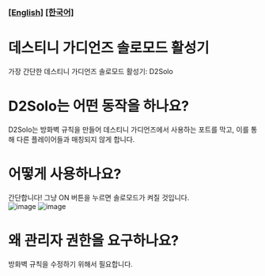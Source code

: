 ### [[English]](https://github.com/DevLsh/Destiny-2-Solo-Mode-Activator/blob/main/README.md) [[한국어]](https://github.com/DevLsh/Destiny-2-Solo-Mode-Activator/blob/main/README.KO.md)

# 데스티니 가디언즈 솔로모드 활성기
가장 간단한 데스티니 가디언즈 솔로모드 활성기: D2Solo

# D2Solo는 어떤 동작을 하나요?
D2Solo는 방화벽 규칙을 만들어 데스티니 가디언즈에서 사용하는 포트를 막고,
이를 통해 다른 플레이어들과 매칭되지 않게 합니다.

# 어떻게 사용하나요?
간단합니다! 그냥 ON 버튼을 누르면 솔로모드가 켜질 것입니다.  
![image](https://user-images.githubusercontent.com/71114691/199919426-92819ac5-7b63-4d29-b535-9f5feb160af4.png)
![image](https://user-images.githubusercontent.com/71114691/199919490-365e4b6d-73ef-4996-abc8-9d44fb712d48.png)

# 왜 관리자 권한을 요구하나요?
방화벽 규칙을 수정하기 위해서 필요합니다.
